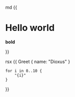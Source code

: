 md {{

# Hello world

**bold**

}}

rsx {{
    Greet {
        name: "Dioxus"
    }

    for i in 0..10 {
        "{i}"
    }
}}
